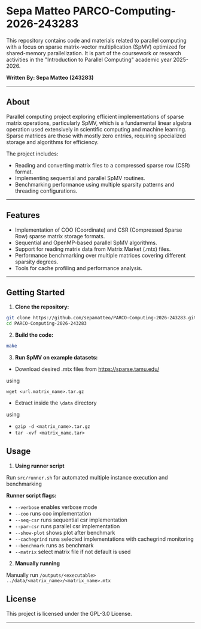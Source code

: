 # Sepa Matteo PARCO-Computing-2026-243283

This repository contains code and materials related to parallel computing with a focus on sparse matrix-vector multiplication (SpMV) optimized for shared-memory parallelization. It is part of the coursework or research activities in the "Introduction to Parallel Computing" academic year 2025-2026.

**Written By: Sepa Matteo (243283)**

---

## About

Parallel computing project exploring efficient implementations of sparse matrix operations, particularly SpMV, which is a fundamental linear algebra operation used extensively in scientific computing and machine learning. Sparse matrices are those with mostly zero entries, requiring specialized storage and algorithms for efficiency.

The project includes:
- Reading and converting matrix files to a compressed sparse row (CSR) format.
- Implementing sequential and parallel SpMV routines.
- Benchmarking performance using multiple sparsity patterns and threading configurations.

---

## Features

- Implementation of COO (Coordinate) and CSR (Compressed Sparse Row) sparse matrix storage formats.
- Sequential and OpenMP-based parallel SpMV algorithms.
- Support for reading matrix data from Matrix Market (.mtx) files.
- Performance benchmarking over multiple matrices covering different sparsity degrees.
- Tools for cache profiling and performance analysis.

---

## Getting Started

1. **Clone the repository:**

```bash
git clone https://github.com/sepamatteo/PARCO-Computing-2026-243283.git
cd PARCO-Computing-2026-243283
```


2. **Build the code:**
```bash
make
```

3. **Run SpMV on example datasets:**

- Download desired .mtx files from https://sparse.tamu.edu/

using

```wget <url.matrix_name>.tar.gz```

- Extract inside the ```\data``` directory
 
using 

- ```gzip -d <matrix_name>.tar.gz```
- ```tar -xvf <matrix_name.tar>```

## Usage

1. **Using runner script**

Run ```src/runner.sh``` for automated multiple instance execution and benchmarking

**Runner script flags:**
- ```--verbose``` enables verbose mode
- ```--coo``` runs coo implementation
- ```--seq-csr``` runs sequential csr implementation
- ```--par-csr``` runs parallel csr implementation
- ```--show-plot``` shows plot after benchmark
- ```--cachegrind``` runs selected implementations with cachegrind monitoring
- ```--benchmark``` runs as benchmark
- ```--matrix``` select matrix file if not default is used

2. **Manually running**

Manually run ```/outputs/<executable> ../data/<matrix_name>/<matrix_name>.mtx```

## License

This project is licensed under the GPL-3.0 License.

---